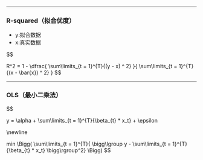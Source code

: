 
---
### R-squared（拟合优度）
- y:拟合数据
- x:真实数据

$$


R^2 = 1 - \dfrac{
    \sum\limits_{t = 1}^{T}{(y - x) ^ 2}
}{
    \sum\limits_{t = 1}^{T}{(x - \bar{x}) ^ 2}
}
$$

---
### OLS（最小二乘法）


$$


y = \alpha + \sum\limits_{t = 1}^{T}{\beta_{t} * x_t} + \epsilon

\newline

min
\Bigg(
\sum\limits_{t = 1}^{T}{
    \bigg\lgroup
        y - \sum\limits_{t = 1}^{T}{\beta_{t} * x_t}
    \bigg\rgroup^2}
\Bigg)
$$
